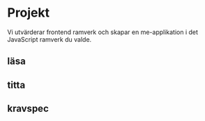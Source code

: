 # Projekt

Vi utvärderar frontend ramverk och skapar en me-applikation i det JavaScript ramverk du valde.

## läsa

## titta

## kravspec

